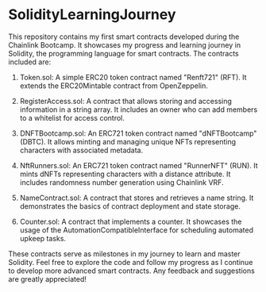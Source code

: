 # SolidityLearningJourney

This repository contains my first smart contracts developed during the Chainlink Bootcamp. It showcases my progress and learning journey in Solidity, the programming language for smart contracts. The contracts included are:

1. Token.sol: A simple ERC20 token contract named "Renft721" (RFT). It extends the ERC20Mintable contract from OpenZeppelin.

2. RegisterAccess.sol: A contract that allows storing and accessing information in a string array. It includes an owner who can add members to a whitelist for access control.

3. DNFTBootcamp.sol: An ERC721 token contract named "dNFTBootcamp" (DBTC). It allows minting and managing unique NFTs representing characters with associated metadata.

4. NftRunners.sol: An ERC721 token contract named "RunnerNFT" (RUN). It mints dNFTs representing characters with a distance attribute. It includes randomness number generation using Chainlink VRF.

5. NameContract.sol: A contract that stores and retrieves a name string. It demonstrates the basics of contract deployment and state storage.

6. Counter.sol: A contract that implements a counter. It showcases the usage of the AutomationCompatibleInterface for scheduling automated upkeep tasks.

These contracts serve as milestones in my journey to learn and master Solidity. Feel free to explore the code and follow my progress as I continue to develop more advanced smart contracts. Any feedback and suggestions are greatly appreciated!
